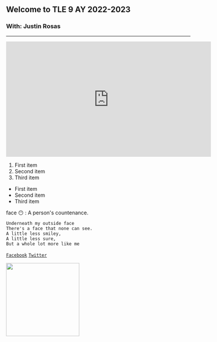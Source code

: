 ## Welcome to TLE 9 AY 2022-2023
### With: Justin Rosas
---

<iframe width="560" height="315" src="https://www.youtube.com/embed/2r9UtIhOI8M" title="YouTube video player" frameborder="0" allow="accelerometer; autoplay; clipboard-write; encrypted-media; gyroscope; picture-in-picture" allowfullscreen></iframe>

1. First item 
2. Second item
3. Third item

- First item
- Second item
- Third item

face 😶
: A person's countenance.

```
Underneath my outside face
There's a face that none can see.
A little less smiley,
A little less sure,
But a whole lot more like me
```

[`Facebook`](https://www.facebook.com/sirgain)
[`Twitter`](https://www.twitter.com/sirgain)

<img src="https://jhsportal.adnu.edu.ph/pluginfile.php/1/theme_remui/section_html/942325426/welcomebg.png" width="200">

<!DOCTYPE html>
<html>
<head>
	<title></title>
	<style type="text/css">
		tr:hover{
			background-color: #55E6C1;
		}
		
		.a{
			text-transform: uppercase;
			color: darkblue;
			font-weight: bolder;
		}
		.a:hover
		{
			background-color: #FD7272;
			
		}
		td{
			width: 300px;
			font-size: 25px;
		}
	</style>
</head>
<body>
  <table>
    <tr class="a">
      <td>CN</td> 
      <td>Group A</td> 
      <td>Group B</td>
    </tr>
    <tr>
      <td>1</td> 
      <td>Aguilar, Gabriel Emmanuel</td> 
      <td>Almazar, Shulaika Althea</td>
    </tr>
    <tr>
      <td>2</td> 
      <td>Ayala, Daniel Nicholaz</td> 
      <td>Bermundo, Ronin Shen</td>
    </tr>
    <tr>
      <td>3</td> 
      <td>Barrosa, Fatima Zen T.</td> 
      <td>Besa, Xebastian Jed </td>
    </tr>
    <tr>
      <td>4</td> 
      <td>Carido, Kiesha Miel</td> 
      <td>Biscocho, Angel Sophia</td>
    </tr>
    <tr>
      <td>5</td> 
      <td>Deniña, Emma Rose E.</td> 
      <td>Cope, Anika Maurene</td>
    </tr>
    <tr>
      <td>6</td> 
      <td>Gogola, Eljo Zion B.</td> 
      <td>De Guzman, Fiona KATE</td>
    </tr>
    <tr>
      <td>7</td> 
      <td>Legaspi, Lean Kharlmarx T.</td> 
      <td>Deduque, JOHANN MANUEL</td>
    </tr>
    <tr>
      <td>8</td> 
      <td>Magpantay, Jordan Christian V.</td> 
      <td>Dolanas, Kahia Adona</td>
    </tr>
    <tr>
      <td>9</td> 
      <td>Malabed, Fredireck Gabriel C.</td> 
      <td>Eclarinal, Jaden Christianne</td>
    </tr>
    <tr>
      <td>10</td> 
      <td>Manongsong, Janrei Vinze B.</td> 
      <td>Espiritu, Stephen Avery</td>
    </tr>
    <tr>
      <td>11</td> 
      <td>Parde, Angelic Nell S.</td> 
      <td>Gapol, Zachary Philippe Fante</td>
    </tr>
    <tr>
      <td>12</td> 
      <td>Prestado, Kiara Camille P.</td> 
      <td>Garcillanosa, Khrysia Rei</td>
    </tr>
    <tr>
      <td>13</td> 
      <td>Ramos, Jan Rione C.</td> 
      <td>Haider, Wania Bismah</td>
    </tr>
    <tr>
      <td>14</td> 
      <td>Rosas, Justin G.</td> 
      <td>Legarto, Dairo Nicolas</td>
    </tr>
    <tr>
      <td>15</td> 
      <td>Sarmiento, James Francis A.</td> 
      <td>Mariano, Nathaniel Mathew</td>
    </tr>
    <tr>
      <td>16</td> 
      <td>Singson, Juancarlos Yuri P.</td> 
      <td>Melchor, Reina Nhitz Sofia</td>
    </tr>
    <tr>
      <td>17</td> 
      <td>Tacorda, Lindsay R.</td> 
      <td>Obumani, Don Antonio</td>
    </tr>
    <tr>
      <td>18</td> 
      <td>Tanguihan, Althea M.</td> 
      <td>Prado, Samantha Franchezca</td>
    </tr>
    <tr>
      <td>19</td> 
      <td>Tipono, Mary Jobellene G.</td> 
      <td>Razon, Reese Aliya</td>
    </tr>
    <tr>
      <td>20</td> 
      <td>Turiano, Alchevy P.</td> 
      <td>Rosana, Kyle Daniel</td>
    </tr>
    <tr>
      <td>21</td> 
      <td>Group A</td> 
      <td>Saguit, Dannah Sophia V.</td>
    </tr>
    <tr>
      <td>22</td> 
      <td>Group A</td> 
      <td>San Andres, James Cymon</td>
    </tr>
    <tr>
      <td>23</td> 
      <td>Group A</td> 
      <td>Sumayao, Keon</td>
    </tr>
    <tr>
      <td>24</td> 
      <td>Group A</td> 
      <td>Verceluz, Carl Justin</td>
    </tr>
    <tr>
      <td>25</td> 
      <td>Group A</td> 
      <td>Vergara, Reenmarcus</td>
    </tr>
  </table>
</body>
</html>
